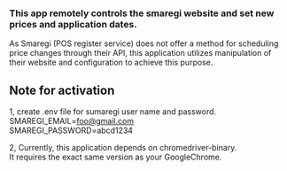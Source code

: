 ### This app remotely controls the smaregi website and set new prices and application dates.  

As Smaregi (POS register service) does not offer a method for scheduling price changes through their API, this application utilizes manipulation of their website and configuration to achieve this purpose.
  
## Note for activation
1, create .env file for sumaregi user name and password.  
SMAREGI_EMAIL=foo@gmail.com   
SMAREGI_PASSWORD=abcd1234   
   
2, Currently, this application depends on chromedriver-binary.  
It requires the exact same version as your GoogleChrome.
